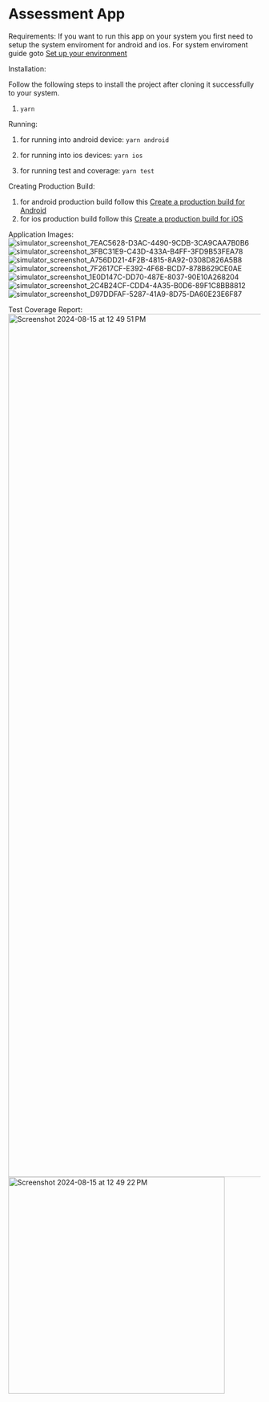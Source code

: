 # Assessment App

Requirements:
If you want to run this app on your system you first need to setup the system enviroment for android and ios. For system enviroment guide goto  [Set up your environment](https://docs.expo.dev/get-started/set-up-your-environment/?mode=development-build)

Installation:

Follow the following steps to install the project after cloning it successfully to your system.

1. `yarn`

Running:

1. for running into android device:
   `yarn android`

2. for running into ios devices:
   `yarn ios`

2. for running test and coverage:
   `yarn test`

Creating Production Build:
1. for android production build follow this [Create a production build for Android](https://docs.expo.dev/tutorial/eas/android-production-build/)
2. for ios production build follow this [Create a production build for iOS](https://docs.expo.dev/tutorial/eas/ios-production-build/)

Application Images: 
![simulator_screenshot_7EAC5628-D3AC-4490-9CDB-3CA9CAA7B0B6](https://github.com/user-attachments/assets/fa5fb117-3564-4efb-b938-46d0c782fb84)
![simulator_screenshot_3FBC31E9-C43D-433A-B4FF-3FD9B53FEA78](https://github.com/user-attachments/assets/0a023445-7f84-4dfa-b899-2ce66ed1af47)
![simulator_screenshot_A756DD21-4F2B-4815-8A92-0308D826A5B8](https://github.com/user-attachments/assets/4e37d75c-2988-4772-b959-3a692b1a1613)
![simulator_screenshot_7F2617CF-E392-4F68-BCD7-878B629CE0AE](https://github.com/user-attachments/assets/25739a2a-ef90-47c4-862b-61b9618e42a7)
![simulator_screenshot_1E0D147C-DD70-487E-8037-90E10A268204](https://github.com/user-attachments/assets/2b82dfc8-dace-4941-9a3d-0540958034b9)
![simulator_screenshot_2C4B24CF-CDD4-4A35-B0D6-89F1C8BB8812](https://github.com/user-attachments/assets/f5b02621-acb2-46ad-bd6c-bb20e45c09b1)
![simulator_screenshot_D97DDFAF-5287-41A9-8D75-DA60E23E6F87](https://github.com/user-attachments/assets/1d449504-ac2c-4d81-afb7-9be03ffba89b)

Test Coverage Report:
<img width="1721" alt="Screenshot 2024-08-15 at 12 49 51 PM" src="https://github.com/user-attachments/assets/77691a4e-6cb4-4d49-bdce-ef6841542dea">
<img width="432" alt="Screenshot 2024-08-15 at 12 49 22 PM" src="https://github.com/user-attachments/assets/a0bb4dde-b638-4d22-b144-a31d579f54a9">



